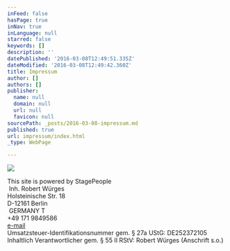 ```yaml
---
inFeed: false
hasPage: true
inNav: true
inLanguage: null
starred: false
keywords: []
description: ''
datePublished: '2016-03-08T12:49:51.335Z'
dateModified: '2016-03-08T12:49:42.360Z'
title: Impressum
author: []
authors: []
publisher:
  name: null
  domain: null
  url: null
  favicon: null
sourcePath: _posts/2016-03-08-impressum.md
published: true
url: impressum/index.html
_type: WebPage

---
```

![](https://the-grid-user-content.s3-us-west-2.amazonaws.com/d4f87110-c2d1-49eb-82ad-1b4af00301ea.png)

This site is powered by
StagePeople  
 Inh. Robert Würges    
Holsteinische Str. 18    
D-12161 Berlin   
 GERMANY T    
+49 171 9849586    
[e-mail][0]  
Umsatzsteuer-Identifikationsnummer gem. § 27a UStG: DE252372105   
Inhaltlich Verantwortlicher gem. § 55 II RStV: Robert Würges (Anschrift s.o.)


[0]: http://www.stagepeople.com/